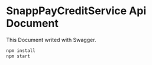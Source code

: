 # SnappPayCreditService Api Document

This Document  writed with Swagger.

```sh
npm install
npm start
```

